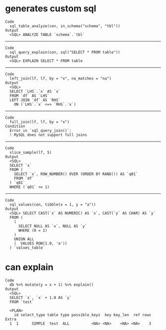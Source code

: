 # generates custom sql

    Code
      sql_table_analyze(con, in_schema("schema", "tbl"))
    Output
      <SQL> ANALYZE TABLE `schema`.`tbl`

---

    Code
      sql_query_explain(con, sql("SELECT * FROM table"))
    Output
      <SQL> EXPLAIN SELECT * FROM table

---

    Code
      left_join(lf, lf, by = "x", na_matches = "na")
    Output
      <SQL>
      SELECT `LHS`.`x` AS `x`
      FROM `df` AS `LHS`
      LEFT JOIN `df` AS `RHS`
        ON (`LHS`.`x` <=> `RHS`.`x`)

---

    Code
      full_join(lf, lf, by = "x")
    Condition
      Error in `sql_query_join()`:
      ! MySQL does not support full joins

---

    Code
      slice_sample(lf, 5)
    Output
      <SQL>
      SELECT `x`
      FROM (
        SELECT `x`, ROW_NUMBER() OVER (ORDER BY RAND()) AS `q01`
        FROM `df`
      ) `q01`
      WHERE (`q01` <= 1)

---

    Code
      sql_values(con, tibble(x = 1, y = "a"))
    Output
      <SQL> SELECT CAST(`x` AS NUMERIC) AS `x`, CAST(`y` AS CHAR) AS `y`
      FROM (
        (
          SELECT NULL AS `x`, NULL AS `y`
          WHERE (0 = 1)
        )
        UNION ALL
        (  VALUES ROW(1.0, 'a'))
      ) `values_table`

# can explain

    Code
      db %>% mutate(y = x + 1) %>% explain()
    Output
      <SQL>
      SELECT `x`, `x` + 1.0 AS `y`
      FROM `test`
      
      <PLAN>
        id select_type table type possible_keys  key key_len  ref rows Extra
      1  1      SIMPLE  test  ALL          <NA> <NA>    <NA> <NA>    3      

